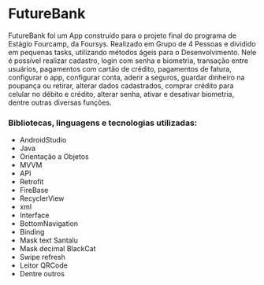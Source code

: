 # FutureBank
FutureBank foi um App construído para o projeto final do programa de Estágio Fourcamp, da Foursys. Realizado em Grupo de 4 Pessoas e dividido em pequenas tasks, utilizando métodos ágeis para o Desenvolvimento.
Nele é possível realizar cadastro, login com senha e biometria, transação entre usuários, pagamentos com cartão de crédito, pagamentos de fatura, configurar o app, configurar conta, aderir a seguros, guardar dinheiro na poupança ou retirar, alterar dados cadastrados, comprar crédito para celular no débito e crédito, alterar senha, ativar e desativar biometria, dentre outras diversas funções.

### Bibliotecas, linguagens e tecnologias utilizadas:
- AndroidStudio 
- Java 
- Orientação a Objetos
- MVVM
- API
- Retrofit
- FireBase
- RecyclerView 
- xml
- Interface
- BottomNavigation
- Binding
- Mask text Santalu
- Mask decimal BlackCat
- Swipe refresh
- Leitor QRCode
- Dentre outros
